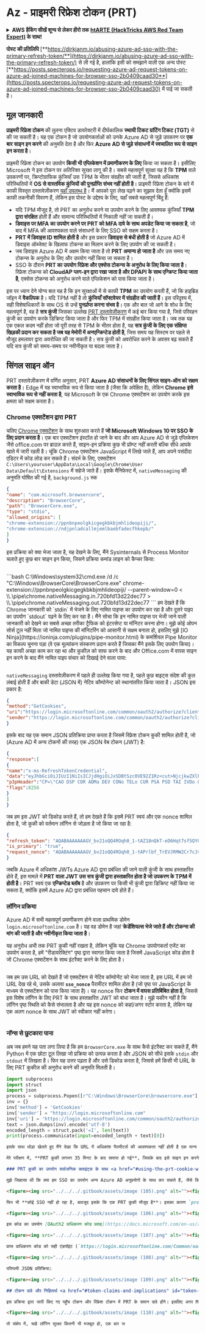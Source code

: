 # Az - प्राइमरी रिफ्रेश टोकन (PRT)

<details>

<summary><strong>AWS हैकिंग सीखें शून्य से लेकर हीरो तक</strong> <a href="https://training.hacktricks.xyz/courses/arte"><strong>htARTE (HackTricks AWS Red Team Expert)</strong></a><strong> के साथ!</strong></summary>

HackTricks का समर्थन करने के अन्य तरीके:

* यदि आप चाहते हैं कि आपकी **कंपनी का विज्ञापन HackTricks में दिखाई दे** या **HackTricks को PDF में डाउनलोड करें**, तो [**सब्सक्रिप्शन प्लान्स**](https://github.com/sponsors/carlospolop) देखें!
* [**आधिकारिक PEASS & HackTricks स्वैग**](https://peass.creator-spring.com) प्राप्त करें
* [**The PEASS Family**](https://opensea.io/collection/the-peass-family) की खोज करें, हमारा विशेष [**NFTs**](https://opensea.io/collection/the-peass-family) संग्रह
* 💬 [**Discord समूह**](https://discord.gg/hRep4RUj7f) में **शामिल हों** या [**telegram समूह**](https://t.me/peass) या **Twitter** पर मुझे 🐦 [**@carlospolopm**](https://twitter.com/carlospolopm) **का अनुसरण करें**.
* **HackTricks** के [**github repos**](https://github.com/carlospolop/hacktricks) और [**HackTricks Cloud**](https://github.com/carlospolop/hacktricks-cloud) में PRs सबमिट करके अपनी हैकिंग ट्रिक्स साझा करें.

</details>

**पोस्ट की प्रतिलिपि** [**https://dirkjanm.io/abusing-azure-ad-sso-with-the-primary-refresh-token/**](https://dirkjanm.io/abusing-azure-ad-sso-with-the-primary-refresh-token/) से ली गई है, हालांकि इसी को समझाने वाली एक अन्य पोस्ट [**https://posts.specterops.io/requesting-azure-ad-request-tokens-on-azure-ad-joined-machines-for-browser-sso-2b0409caad30**](https://posts.specterops.io/requesting-azure-ad-request-tokens-on-azure-ad-joined-machines-for-browser-sso-2b0409caad30) में पाई जा सकती है।

## मूल जानकारी

**प्राइमरी रिफ्रेश टोकन** की तुलना एक्टिव डायरेक्टरी में दीर्घकालिक **स्थायी टिकट ग्रांटिंग टिकट (TGT)** से की जा सकती है। यह एक टोकन है जो उपयोगकर्ताओं को उनके Azure AD से जुड़े उपकरण पर **एक बार साइन इन करने** की अनुमति देता है और फिर **Azure AD से जुड़े संसाधनों में स्वचालित रूप से साइन इन करता है**।

प्राइमरी रिफ्रेश टोकन का उपयोग **किसी भी एप्लिकेशन में प्रमाणीकरण के लिए** किया जा सकता है। इसीलिए Microsoft ने इस टोकन पर अतिरिक्त सुरक्षा लागू की है। सबसे महत्वपूर्ण सुरक्षा यह है कि **TPM** वाले उपकरणों पर, क्रिप्टोग्राफिक कुंजियाँ उस TPM के भीतर संग्रहीत की जाती हैं, जिससे अधिकांश परिस्थितियों में **OS से वास्तविक कुंजियों की पुनर्प्राप्ति संभव नहीं होती है**। प्राइमरी रिफ्रेश टोकन के बारे में काफी विस्तृत दस्तावेज़ीकरण [यहाँ उपलब्ध है](https://docs.microsoft.com/en-us/azure/active-directory/devices/concept-primary-refresh-token)। मैं आपको पूरा लेख पढ़ने का सुझाव देता हूँ क्योंकि इसमें काफी तकनीकी विवरण हैं, लेकिन इस पोस्ट के उद्देश्य के लिए, यहाँ सबसे महत्वपूर्ण बिंदु हैं:

* यदि TPM मौजूद है, तो PRT का अनुरोध करने या उपयोग करने के लिए आवश्यक कुंजियाँ **TPM द्वारा संरक्षित** होती हैं और सामान्य परिस्थितियों में निकाली नहीं जा सकती हैं।
* **डिवाइस पर MFA का उपयोग करने पर PRT को MFA दावे के साथ अपडेट किया जा सकता है**, जो बाद में MFA की आवश्यकता वाले संसाधनों के लिए SSO को सक्षम करता है।
* **PRT में डिवाइस ID शामिल होती है** और इस प्रकार **डिवाइस से बंधी होती है** जो Azure AD में डिवाइस ऑब्जेक्ट के खिलाफ टोकन्स का मिलान करने के लिए उपयोग की जा सकती है।
* जब डिवाइस Azure AD में अक्षम किया जाता है तो **PRT अमान्य हो जाता है** और उस समय नए टोकन्स के अनुरोध के लिए और उपयोग नहीं किया जा सकता है।
* SSO के दौरान **PRT का उपयोग रिफ्रेश और एक्सेस टोकन्स के अनुरोध के लिए किया जाता है**। रिफ्रेश टोकन्स को **CloudAP प्लग-इन द्वारा रखा जाता है और DPAPI के साथ एन्क्रिप्ट किया जाता है**, एक्सेस टोकन्स को अनुरोध करने वाले एप्लिकेशन को पास किया जाता है।

इस पर ध्यान देने योग्य बात यह है कि इन सुरक्षाओं में से काफी **TPM** का उपयोग करती हैं, जो कि हाइब्रिड जॉइन में **वैकल्पिक** है। यदि TPM नहीं है तो **कुंजियाँ सॉफ्टवेयर में संग्रहीत की जाती हैं**। इस परिदृश्य में, सही विशेषाधिकारों के साथ OS से उन्हें **पुनर्प्राप्त करना संभव है**। एक और बात जो आगे के शोध के लिए महत्वपूर्ण है, वह है **सत्र कुंजी** जिसका उल्लेख [PRT दस्तावेज़ीकरण](https://docs.microsoft.com/en-us/azure/active-directory/devices/concept-primary-refresh-token) में कई बार किया गया है, जिसे परिवहन कुंजी का उपयोग करके डिक्रिप्ट किया जाता है और फिर TPM में संग्रहीत किया जाता है। जब तक यह एक एकल कदम नहीं होता जो पूरी तरह से TPM के भीतर होता है, यह **सत्र कुंजी के लिए एक संक्षिप्त खिड़की प्रदान कर सकता है जब यह मेमोरी में अनएन्क्रिप्टेड होती है**, जिस समय यह सिस्टम पर पहले से मौजूद हमलावर द्वारा अवरोधित की जा सकती है। सत्र कुंजी को अवरोधित करने के अवसर बढ़ सकते हैं यदि सत्र कुंजी को समय-समय पर नवीनीकृत या बदला जाता है।

## सिंगल साइन ऑन <a href="#single-sign-on" id="single-sign-on"></a>

PRT दस्तावेज़ीकरण में वर्णित अनुसार, PRT **Azure AD संसाधनों के लिए सिंगल साइन-ऑन को सक्षम करता है**। Edge में यह स्वाभाविक रूप से किया जाता है (जैसा कि अपेक्षित है), लेकिन **Chrome इसे स्वाभाविक रूप से नहीं करता है**, यह Microsoft के एक Chrome एक्सटेंशन का उपयोग करके इस क्षमता को सक्षम करता है।

### Chrome एक्सटेंशन द्वारा PRT <a href="#interaction-with-the-prt-from-chrome" id="interaction-with-the-prt-from-chrome"></a>

चलिए [Chrome एक्सटेंशन](https://chrome.google.com/webstore/detail/windows-10-accounts/ppnbnpeolgkicgegkbkbjmhlideopiji?hl=en) के साथ शुरुआत करते हैं **जो Microsoft Windows 10 पर SSO के लिए प्रदान करता है**। एक बार एक्सटेंशन इंस्टॉल हो जाने के बाद और आप Azure AD से जुड़े एप्लिकेशन जैसे office.com पर ब्राउज़ करते हैं, साइन-इन प्रक्रिया कुछ भी प्रॉम्प्ट नहीं करती बल्कि सीधे आपके खाते में जारी रहती है। चूंकि Chrome एक्सटेंशन JavaScript में लिखे जाते हैं, आप अपने पसंदीदा एडिटर में कोड लोड कर सकते हैं। संदर्भ के लिए, एक्सटेंशन `C:\Users\youruser\AppData\Local\Google\Chrome\User Data\Default\Extensions` में सहेजे जाते हैं। इसके मैनिफेस्ट में, `nativeMessaging` की अनुमति घोषित की गई है, `background.js` स्क
```json
{
"name": "com.microsoft.browsercore",
"description": "BrowserCore",
"path": "BrowserCore.exe",
"type": "stdio",
"allowed_origins": [
"chrome-extension://ppnbnpeolgkicgegkbkbjmhlideopiji/",
"chrome-extension://ndjpnladcallmjemlbaebfadecfhkepb/"
]
}
```
इस प्रक्रिया को क्या भेजा जाता है, यह देखने के लिए, मैंने Sysinternals से Process Monitor चलाते हुए कुछ बार साइन इन किया, जिसने प्रक्रिया कमांड लाइन को कैप्चर किया:

<figure><img src="../../../.gitbook/assets/image (100).png" alt=""><figcaption></figcaption></figure>
```bash
C:\Windows\system32\cmd.exe /d /c "C:\Windows\BrowserCore\BrowserCore.exe" chrome-extension://ppnbnpeolgkicgegkbkbjmhlideopiji/ --parent-window=0 < \\.\pipe\chrome.nativeMessaging.in.720bfd13d22dec77 > \\.\pipe\chrome.nativeMessaging.out.720bfd13d22dec77
```
हम देखते हैं कि Chrome जानकारी को `stdin` में भेजने के लिए नामित पाइप्स का उपयोग कर रहा है और दूसरे पाइप का उपयोग `stdout` पढ़ने के लिए कर रहा है। मैंने सोचा कि इन नामित पाइप्स पर भेजी जाने वाली जानकारी को देखने का सबसे अच्छा तरीका ट्रैफिक को इंटरसेप्ट या मॉनिटर करना होगा। मुझे कोई ओपन सोर्स टूल नहीं मिला जो नामित पाइप्स की मॉनिटरिंग को आसानी से सक्षम बनाता हो, इसलिए मुझे [IO Ninja](https://ioninja.com/plugins/pipe-monitor.html) के कमर्शियल Pipe Monitor का विकल्प चुनना पड़ा (वे एक मूल्यांकन संस्करण प्रदान करते हैं जिसका मैंने इसके लिए उपयोग किया)। यह काफी अच्छा काम कर रहा था और कुकीज़ को साफ करने के बाद और Office.com में वापस साइन इन करने के बाद मैंने नामित पाइप संचार को दिखाई देने वाला पाया:

<figure><img src="../../../.gitbook/assets/image (101).png" alt=""><figcaption></figcaption></figure>

`nativeMessaging` दस्तावेज़ीकरण में पहले ही उल्लेख किया गया है, पहले कुछ बाइट्स संदेश की कुल लंबाई होती हैं और बाकी डेटा (JSON में) नेटिव कौम्पोनेन्ट को स्थानांतरित किया जाता है। JSON इस प्रकार है:
```json
{
"method":"GetCookies",
"uri":"https://login.microsoftonline.com/common/oauth2/authorize?client_id=4345a7b9-9a63-4910-a426-35363201d503&redirect_uri=https%3<cut>ANDARD2_0&x-client-ver=6.6.0.0&sso_nonce=AQABAAAAAAAGV_bv21oQQ4ROqh0_1-tAPrlbf_TrEVJRMW2Cr7cJvYKDh2XsByis2eCF9iBHNqJJVzYR_boX8VfBpZpeIV078IE4QY0pIBtCcr90eyah5yAA",
"sender":"https://login.microsoftonline.com/common/oauth2/authorize?client_id=4345a7b9-9a63-4910-a426-35363201d503&redirect_uri=https%3<cut>oth8XvXy-663HzpYYNgNtUPkF0RwNtvu1WdojjxycLl-zbLOsM_T4s&x-client-SKU=ID_NETSTANDARD2_0&x-client-ver=6.6.0.0"
}
```
इसके बाद यह एक समान JSON प्रतिक्रिया प्राप्त करता है जिसमें रिफ्रेश टोकन कुकी शामिल होती है, जो (Azure AD में अन्य टोकनों की तरह) एक JSON वेब टोकन (JWT) है:
```json
{
"response":[
{
"name":"x-ms-RefreshTokenCredential",
"data":"eyJhbGciOiJIUzI1NiIsICJjdHgiOiJxSDBtSzc0VE92Z1Rz<cut>NjcjkwZXlhaDV5QUEifQ.Er2I_1unszMORwB5K0ZESc-HD1uZW9dQlJd8MulOQi0",
"p3pHeader":"CP=\"CAO DSP COR ADMa DEV CONo TELo CUR PSA PSD TAI IVDo OUR SAMi BUS DEM NAV STA UNI COM INT PHY ONL FIN PUR LOCi CNT\"",
"flags":8256
}
]
}
```
जब हम इस JWT को डिकोड करते हैं, तो हम देखते हैं कि इसमें PRT स्वयं और एक nonce शामिल होता है, जो कुकी को वर्तमान लॉगिन से जोड़ता है जो किया जा रहा है:
```json
{
"refresh_token": "AQABAAAAAAAGV_bv21oQQ4ROqh0_1-tAZ18nQkT-eD6Hqt7sf5QY0iWPSssZOto]<cut>VhcDew7XCHAVmCutIod8bae4YFj8o2OOEl6JX-HIC9ofOG-1IOyJegQBPce1WS-ckcO1gIOpKy-m-JY8VN8xY93kmj8GBKiT8IAA",
"is_primary": "true",
"request_nonce": "AQABAAAAAAAGV_bv21oQQ4ROqh0_1-tAPrlbf_TrEVJRMW2Cr7cJvYKDh2XsByis2eCF9iBHNqJJVzYR_boX8VfBpZpeIV078IE4QY0pIBtCcr90eyah5yAA"
}
```
जबकि Azure में अधिकांश JWTs Azure AD द्वारा प्रबंधित की जाने वाली कुंजी के साथ हस्ताक्षरित होते हैं, इस मामले में **PRT वाला JWT उस सत्र कुंजी द्वारा हस्ताक्षरित होता है जो उपकरण के TPM में होती है**। PRT स्वयं एक **एन्क्रिप्टेड ब्लॉब** है और उपकरण पर किसी भी कुंजी द्वारा डिक्रिप्ट नहीं किया जा सकता है, क्योंकि इसमें Azure AD द्वारा प्रबंधित पहचान दावे होते हैं।

### लॉगिन प्रक्रिया

Azure AD में सभी महत्वपूर्ण प्रमाणीकरण होने वाला प्राथमिक डोमेन `login.microsoftonline.com` है। यह वह डोमेन है जहां **क्रेडेंशियल्स भेजे जाते हैं और टोकन्स की मांग की जाती है और नवीनीकृत किया जाता है**।

यह अनुरोध अभी तक PRT कुकी नहीं रखता है, लेकिन चूंकि यह Chrome उपयोगकर्ता एजेंट का उपयोग करता है, हमें "रीडायरेक्टिंग" पृष्ठ द्वारा स्वागत किया जाता है जिसमें JavaScript कोड होता है जो Chrome एक्सटेंशन के साथ इंटरैक्ट करने के लिए होता है।

<figure><img src="../../../.gitbook/assets/image (102).png" alt=""><figcaption></figcaption></figure>

जब हम उस URL को देखते हैं जो एक्सटेंशन से नेटिव कॉम्पोनेंट को भेजा जाता है, इस URL में हम जो URL देख रहे थे, उसके अलावा **`sso_nonce`** पैरामीटर शामिल होता है (जो पृष्ठ पर JavaScript के माध्यम से एक्सटेंशन को पास किया जाता है)। यह nonce फिर **टोकन में वापस प्रतिबिंबित होता है**, जिससे इस विशेष लॉगिन के लिए PRT के साथ हस्ताक्षरित JWT को बांधा जाता है। मुझे यकीन नहीं है कि लॉगिन पृष्ठ स्थिति को कैसे संभालता है और यह इस nonce को कहां/अगर स्टोर करता है, लेकिन यह एक अलग nonce के साथ JWT को स्वीकार नहीं करेगा।

<figure><img src="../../../.gitbook/assets/image (103).png" alt=""><figcaption></figcaption></figure>

### नॉन्स से छुटकारा पाना <a href="#getting-rid-of-the-nonce" id="getting-rid-of-the-nonce"></a>

अब जब हमने यह पता लगा लिया है कि हम `BrowserCore.exe` के साथ कैसे इंटरैक्ट कर सकते हैं, मैंने Python में एक छोटा टूल लिखा जो प्रक्रिया को उत्पन्न करता है और JSON को सीधे इसके `stdin` और `stdout` में लिखता है। फिर यह उत्तर पढ़ता है और उसे डिकोड करता है, जिससे हमें किसी भी URL के लिए PRT कुकीज़ की अनुरोध करने की अनुमति मिलती है।
```python
import subprocess
import struct
import json
process = subprocess.Popen([r"C:\Windows\BrowserCore\browsercore.exe"], stdin=subprocess.PIPE, stdout=subprocess.PIPE)
inv = {}
inv['method'] = 'GetCookies'
inv['sender'] = "https://login.microsoftonline.com"
inv['uri'] = 'https://login.microsoftonline.com/common/oauth2/authorize?client_id=4345a7b9-9a63-4910-a426-35363201d503&response_mode=form_post&response_type=code+id_token&scope=openid+profile&state=OpenIdConnect.AuthenticationProperties%3dhiUgyLP6LnqNTRRyNpT0W1WGjOO_9hNAUjayiM5WJb0wwdAK0fwF635Dw5XStDKDP9EV_AeGIuWqN_rtyrl8m9t6pUGiXHhG3GMSSpW-AWcpfxW9D6bmWECYrN36_9zw&nonce=636957966885511040.YmI2MDIxNmItZDA0Yy00MjZlLThlYjAtYjNkNDM5NzkwMjVlYThhYTMyZGYtMGVlZi00Mjk4LWE2ODktY2Q2ZjllODU4ZjNk&redirect_uri=https%3a%2f%2fwww.office.com%2f&ui_locales=nl&mkt=nl&client-request-id=d738dfc8-db89-4f27-9522-eb70aa55c2b3&sso_nonce=AQABAAAAAADCoMpjJXrxTq9VG9te-7FX2rBuuPsFpQIW4_wk_IAK5pG2t1EdXLfKDDJotUpwFvQKzd0U_I_IKLw4CEQ5d9uzoWgbWEsY6lt1Tm3Kpw9CfiAA'
text = json.dumps(inv).encode('utf-8')
encoded_length = struct.pack('=I', len(text))
print(process.communicate(input=encoded_length + text)[0])
```
```markdown
इसके साथ थोड़ा खेलते हुए मैंने देखा कि URL में अधिकांश पैरामीटर्स की आवश्यकता नहीं होती है एक मान्य PRT कुकी प्राप्त करने के लिए। उदाहरण के लिए, `https://login.microsoftonline.com/?sso_nonce=aaaaa"` वाला URL पर्याप्त है एक मान्य हस्ताक्षरित PRT कुकी प्राप्त करने के लिए nonce `aaaaa` के साथ।

मेरे परीक्षण में, **PRT कुकी लगभग 35 मिनट के बाद समाप्त हो गई**, जिसके बाद इसे साइन इन करने के लिए और अधिक उपयोग नहीं किया जा सकता था। अधिकांश साइटें जो अपनी सत्र प्रबंधन करती हैं, आपको कुछ समय के लिए साइन इन रखेंगी क्योंकि वह **रिफ्रेश टोकन** का उपयोग करके पहुँच को बढ़ा सकती हैं, लेकिन साइटें जो निहित **OAuth2** प्रवाह का उपयोग करती हैं, केवल एक पहुँच टोकन देती हैं। यह पहुँच **टोकन एक घंटे के बाद समाप्त हो जाता है**, इसका मतलब है कि अगर आप PRT कुकी का उपयोग करके ऐसी साइट पर साइन इन करते हैं, तो आप एक घंटे के बाद फिर से लॉग आउट हो जाएंगे। इसका यह भी मतलब है कि अगर आप किसी भी कारण से डिवाइस तक अपनी पहुँच खो देते हैं, तो Azure AD तक भी पहुँच खो जाएगी।

### PRT कुकी का उपयोग सार्वजनिक क्लाइंट्स के साथ <a href="#using-the-prt-cookie-with-public-clients" id="using-the-prt-cookie-with-public-clients"></a>

मुझे जिज्ञासा थी कि क्या हम SSO का उपयोग अन्य Azure AD अनुप्रयोगों के साथ कर सकते हैं, जैसे कि Azure PowerShell मॉड्यूल। जब हम `Connect-AzureAD` cmdlet चलाते हैं, एक पॉप-अप बॉक्स खुलता है जो हमें लॉग इन करने के लिए कहता है, और कोई SSO नहीं होता है। ~~मुझे नहीं पता कि ऐसा क्यों है, शायद यह अभी तक समर्थित नहीं है~~ जैसा कि [pointed out by @cnotin](https://twitter.com/cnotin/status/1285734903389265922?s=20) ने बताया, SSO तब होता है जब `-AccountId` पैरामीटर निर्दिष्ट किया जाता है, लेकिन इसके बिना भी `x-ms-RefreshTokenCredential` HTTP हेडर में एक PRT कुकी शामिल होती है:

<figure><img src="../../../.gitbook/assets/image (105).png" alt=""><figcaption></figcaption></figure>

फिर भी **कोई SSO नहीं हो रहा है, बावजूद इसके कि एक PRT कुकी मौजूद है**। इसका कारण `prompt=login` पैरामीटर है, जो स्पष्ट रूप से लॉगिन प्रॉम्प्ट को दिखाने के लिए मजबूर करता है बजाय सीधे उपयोगकर्ता को साइन इन करने के। मुझे नहीं पता कि PowerShell मॉड्यूल्स किस फ्रेमवर्क का उपयोग करते हैं, लेकिन मैं मानता हूँ कि यह WAM फ्रेमवर्क से संबंधित है जिसका उल्लेख दस्तावेज़ीकरण में किया गया है (उपयोगकर्ता एजेंट Internet Explorer की ओर इशारा करता है?)। जब हम HTTP अनुरोध में `prompt` पैरामीटर को हटाते हैं, तो हमें एक प्राधिकरण कोड मिलता है:

<figure><img src="../../../.gitbook/assets/image (106).png" alt=""><figcaption></figcaption></figure>

इस कोड का उपयोग [OAuth2 प्राधिकरण कोड प्रवाह](https://docs.microsoft.com/en-us/azure/active-directory/develop/v2-oauth2-auth-code-flow) में किया जाता है, और हम इसे **पहुँच टोकन और रिफ्रेश टोकन प्राप्त करने के लिए** उपयोग कर सकते हैं। क्योंकि Azure AD PowerShell मॉड्यूल एक _सार्वजनिक_ अनुप्रयोग है, इस प्राधिकरण कोड का उपयोग करके पहुँच और रिफ्रेश टोकन की मांग करने में कोई गुप्त शामिल नहीं है। यह सभी मोबाइल और देशी ऐप्स के लिए मामला है, क्योंकि ऐसा कोई गुप्त सुरक्षित रूप से संग्रहीत करने का कोई तरीका नहीं है क्योंकि कोई बैकएंड नहीं है और ये क्लाइंट्स सीधे विभिन्न API के साथ बातचीत करते हैं। यह भी उसी पृष्ठ पर [दस्तावेज़ीकृत](https://docs.microsoft.com/en-us/azure/active-directory/develop/v2-oauth2-auth-code-flow#request-an-access-token) है। इस उदाहरण में मैं Azure PowerShell मॉड्यूल का उपयोग कर रहा हूँ क्योंकि इसमें डिफ़ॉल्ट रूप से काफी अनुमतियाँ होती हैं, लेकिन अन्य भी हैं। मैंने इनमें से कुछ का वर्णन अपने [BlueHat टॉक](https://dirkjanm.io/assets/raw/Im%20in%20your%20cloud%20bluehat-v1.0.pdf) में स्लाइड 24 पर किया है। आप **ROADrecon का उपयोग करके सार्वजनिक क्लाइंट्स भी ढूँढ सकते हैं**। पहले पक्ष के अनुप्रयोगों के लिए (अनुप्रयोग जो उसी टेनेंट में मौजूद हैं), यह अवलोकन में एक कॉलम के रूप में दिखाया गया है। आपके टेनेंट में नहीं होने वाले अनुप्रयोगों के लिए, लेकिन जिनके पास एक सेवा प्रिंसिपल है (जैसे कि अधिकांश Office 365 अनुप्रयोगों), आप सार्वजनिक क्लाइंट्स को ApplicationRefs तालिका में डेटाबेस में ढूँढ सकते हैं:

<figure><img src="../../../.gitbook/assets/image (107).png" alt=""><figcaption></figcaption></figure>

प्राप्त प्राधिकरण कोड को सही एंडपॉइंट (`https://login.microsoftonline.com/Common/oauth2/token`) पर भेजकर हम दोनों पहुँच टोकन और रिफ्रेश टोकन प्राप्त करते हैं। हालांकि रिफ्रेश टोकन सामान्यतः ऐप को नहीं भेजा जाता है लेकिन WAM द्वारा संरक्षित होता है, अनुरोध स्वयं भेजकर हम बिना किसी समस्या के दोनों टोकन प्राप्त कर सकते हैं:

<figure><img src="../../../.gitbook/assets/image (108).png" alt=""><figcaption></figcaption></figure>

परिणामी JSON प्रतिक्रिया:

<figure><img src="../../../.gitbook/assets/image (109).png" alt=""><figcaption></figcaption></figure>

## टोकन दावे और निहितार्थ <a href="#token-claims-and-implications" id="token-claims-and-implications"></a>

इस प्रक्रिया द्वारा जारी किए गए पहुँच टोकन और रिफ्रेश टोकन में PRT के समान दावे होंगे। इसलिए अगर MFA प्रमाणीकरण SSO का उपयोग करने वाले ऐप में किया गया था, तो **PRT में MFA दावा शामिल होगा** [जैसा कि दस्तावेज़ीकरण में है](https://docs.microsoft.com/en-us/azure/active-directory/devices/concept-primary-refresh-token#when-does-a-prt-get-an-mfa-claim)। इसका मतलब है कि अधिकांश मामलों में, इस तरह से प्राप्त **रिफ्रेश टोकन** में **MFA दावा शामिल होगा** और इस प्रकार MFA की आवश्यकता वाली Conditional Access नीतियों को संतुष्ट करेगा। इसके अलावा, चूंकि PRT एक Azure AD जुड़े डिवाइस को जारी किया गया है, PRT कुकी का उपयोग करके हमें मिलने वाले टोकन भी डिवाइस ID शामिल करते हैं, जिससे यह उन नीतियों को संतुष्ट करता है जो एक अनुरूप या Hybrid डिवाइस की आवश्यकता रखते हैं:

<figure><img src="../../../.gitbook/assets/image (110).png" alt=""><figcaption></figcaption></figure>

तो संक्षेप में, चाहे लॉगिन सुरक्षा कितनी भी मजबूत हो, एक बार ज
